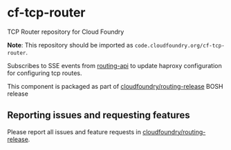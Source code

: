 # cf-tcp-router

TCP Router repository for Cloud Foundry

**Note**: This repository should be imported as `code.cloudfoundry.org/cf-tcp-router`.

Subscribes to SSE events from
[routing-api](https://github.com/cloudfoundry/routing-api) to update haproxy
configuration for configuring tcp routes.

This component is packaged as part of
[cloudfoundry/routing-release](https://github.com/cloudfoundry/routing-release) BOSH release

## Reporting issues and requesting features

Please report all issues and feature requests in [cloudfoundry/routing-release](https://github.com/cloudfoundry/routing-release).
